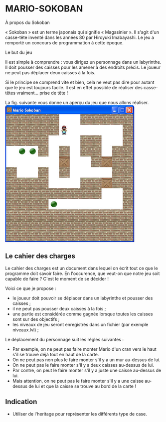 MARIO-SOKOBAN
=============
À propos du Sokoban

« Sokoban » est un terme japonais qui signifie « Magasinier ».
Il s'agit d'un casse-tête inventé dans les années 80 par Hiroyuki Imabayashi. Le jeu a remporté un concours de programmation à cette époque.

Le but du jeu

Il est simple à comprendre : vous dirigez un personnage dans un labyrinthe. Il doit pousser des caisses pour les amener à des endroits précis. Le joueur ne peut pas déplacer deux caisses à la fois.

Si le principe se comprend vite et bien, cela ne veut pas dire pour autant que le jeu est toujours facile. Il est en effet possible de réaliser des casse-têtes vraiment… prise de tête !

La fig. suivante vous donne un aperçu du jeu que nous allons réaliser.
![](images/4005.jpg)

Le cahier des charges
--------------------

Le cahier des charges est un document dans lequel on écrit tout ce que le programme doit savoir faire.
En l'occurence, que veut-on que notre jeu soit capable de faire ? C'est le moment de se décider !

Voici ce que je propose :

* le joueur doit pouvoir se déplacer dans un labyrinthe et pousser des caisses ;
* il ne peut pas pousser deux caisses à la fois ;
* une partie est considérée comme gagnée lorsque toutes les caisses sont sur des objectifs ;
* les niveaux de jeu seront enregistrés dans un fichier (par exemple niveaux.lvl) ;



Le déplacement du personnage suit les régles suivantes :

* Par exemple, on ne peut pas faire monter Mario d'un cran vers le haut s'il se trouve déjà tout en haut de la carte.
* On ne peut pas non plus le faire monter s'il y a un mur au-dessus de lui.
* On ne peut pas le faire monter s'il y a deux caisses au-dessus de lui.
* Par contre, on peut le faire monter s'il y a juste une caisse au-dessus de lui.
* Mais attention, on ne peut pas le faire monter s'il y a une caisse au-dessus de lui et que la caisse se trouve au bord de la carte !

Indication
--------------------
* Utiliser de l'heritage pour représenter les différents type de case.
